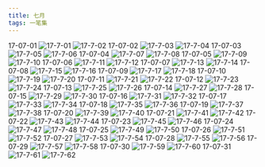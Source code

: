 ```yaml
---
title: 七月
tags: 一笔集
---
```

17-07-01
![17-7-01](https://lh3.googleusercontent.com/-kqQ7CqMxOY0/WX_qlOG8iUI/AAAAAAAAAzI/MeMaCP3h5OAok3C496G2ojelSvv9Q3E9gCHMYCw/I/17-7-01.jpg)
![17-7-02](https://lh3.googleusercontent.com/-Ob12nlgLalQ/WX_ql7LPjbI/AAAAAAAAAzM/lXJ6bQW_DnoqYfWL0ktLQiERFXmChC4dACHMYCw/I/17-7-02.jpg)
17-07-02
![17-7-03](https://lh3.googleusercontent.com/-1lOjooFRZSI/WX_qmER9OXI/AAAAAAAAAzQ/eZt7ckD37X0zo_PXmUE0m_fKaDWVDh9qQCHMYCw/I/17-7-03.jpg)
![17-7-04](https://lh3.googleusercontent.com/-z2lKAXLH0BI/WX_qmnfpd9I/AAAAAAAAAzU/80WkFy6HJxst-6tINKA-LJ6sluwvutRDwCHMYCw/I/17-7-04.jpg)
17-07-03
![17-7-05](https://lh3.googleusercontent.com/-hqkpNeNp9us/WX_qnSkNb_I/AAAAAAAAAzY/vdNGmGuwDyYswXbc91X2LBR2PuJN1Tr1QCHMYCw/I/17-7-05.jpg)
![17-7-06](https://lh3.googleusercontent.com/-Mz6kuEifX0w/WX_qoIEsnrI/AAAAAAAAAzc/Eq1nI9NRSGQYlIYZb1vsPyIsPw4p1dGMACHMYCw/I/17-7-06.jpg)
17-07-04
![17-7-07](https://lh3.googleusercontent.com/-9In3YWQj-4Y/WX_qogPAWyI/AAAAAAAAAzg/Sj6YuwBE06wj03teZWb3JWU7A0Ulc-WdQCHMYCw/I/17-7-07.jpg)
![17-7-08](https://lh3.googleusercontent.com/-djln8BtDaN4/WX_qpIZYy8I/AAAAAAAAAzk/AyCkd38jbqobdKgf3NSmyzcJbdYFOIFKACHMYCw/I/17-7-08.jpg)
17-07-05
![17-7-09](https://lh3.googleusercontent.com/-S0sVJSpXkfA/WX_qph_KkTI/AAAAAAAAAzo/e1QibQMxBfwrG1hcA0NkGVlwO_a2ZNI-QCHMYCw/I/17-7-09.jpg)
![17-7-10](https://lh3.googleusercontent.com/-GrQc_st5FYI/WX_qqCTrm_I/AAAAAAAAAzs/LZSwPG4MG_Y1cwDsMqMxd3cOQkiwn5pBACHMYCw/I/17-7-10.jpg)
17-07-06
![17-7-11](https://lh3.googleusercontent.com/-6T-xEs1QDHU/WX_qqz5sTLI/AAAAAAAAAzw/uZwsHfrJyQg0h1QglFj3l0tQuQc0CZ1ggCHMYCw/I/17-7-11.jpg)
![17-7-12](https://lh3.googleusercontent.com/-CGE7IVn7WNg/WX_qrZNM8xI/AAAAAAAAAz0/H54o_MHq_AEiJmPYZbtC1leuTS3MibAIACHMYCw/I/17-7-12.jpg)
17-07-07
![17-7-13](https://lh3.googleusercontent.com/-bD4Y5GqMPog/WX_qsN0WCUI/AAAAAAAAAz4/-nIwMpfRSKQDBkE0MF3MDENmw5zSYy80ACHMYCw/I/17-7-13.jpg)
![17-7-14](https://lh3.googleusercontent.com/-ixvKXILSvGI/WX_qsniSu4I/AAAAAAAAAz8/lzIWe_EzVXQL7Kv2374LF7h2cyPYJPBLgCHMYCw/I/17-7-14.jpg)
17-07-08
![17-7-15](https://lh3.googleusercontent.com/-I6EXTb3oHKE/WX_qtUhejiI/AAAAAAAAA0A/I_-025u5xfcV3Ie29fM3yLfYv3jWwY_7wCHMYCw/I/17-7-15.jpg)
![17-7-16](https://lh3.googleusercontent.com/-Ak5rqWixVfk/WX_quEkwC5I/AAAAAAAAA0E/wqfmz_svpBIQrqJhduzh9hFnLGQz0AL9ACHMYCw/I/17-7-16.jpg)
17-07-09
![17-7-17](https://lh3.googleusercontent.com/-ShMgMh1IZWE/WX_qupDv8-I/AAAAAAAAA0I/uShhggqEw64ibCgWnosur_5FpaKiS-hzwCHMYCw/I/17-7-17.jpg)
![17-7-18](https://lh3.googleusercontent.com/-Z6E4vETct80/WX_qvYe_JOI/AAAAAAAAA0M/2AA04T23hKIGwSUXfcvtO73KkAj-nOLUQCHMYCw/I/17-7-18.jpg)
17-07-10
![17-7-19](https://lh3.googleusercontent.com/-aD25wmLMnoI/WX_qwOucpSI/AAAAAAAAA0Q/lhw6PNRO958nlPdoiB0qANo5b5XjKXhPgCHMYCw/I/17-7-19.jpg)
![17-7-20](https://lh3.googleusercontent.com/-KqpTLrp9tbM/WX_qwg1dbjI/AAAAAAAAA0U/ImZt2OZhrHQa4WxVR8cQohyySTPaANcRwCHMYCw/I/17-7-20.jpg)
17-07-11
![17-7-21](https://lh3.googleusercontent.com/-ufzj93wm9B0/WX_qxHz6VmI/AAAAAAAAA0Y/4gd1_FsSVnEV2esnkGgl867X7l-xcpLmgCHMYCw/I/17-7-21.jpg)
![17-7-22](https://lh3.googleusercontent.com/-YlWiwTOXhlM/WX_qxg44pLI/AAAAAAAAA0c/FQ6a8Nz3vhQnv-lqnjnpmy0-iJbkrkS3ACHMYCw/I/17-7-22.jpg)
17-07-12
![17-7-23](https://lh3.googleusercontent.com/-s7tc7YRHO_E/WX_qyAnCxMI/AAAAAAAAA0g/_pkuWL32p-ki28KNhYbG8ih5X7iYcXo_QCHMYCw/I/17-7-23.jpg)
![17-7-24](https://lh3.googleusercontent.com/-tSWpYd21W5U/WX_qyk1xU_I/AAAAAAAAA0k/IxahfRnYERoNP_mX9xw11daF8HHbntTmgCHMYCw/I/17-7-24.jpg)
17-07-13
![17-7-25](https://lh3.googleusercontent.com/-Y0NvC6kcG8E/WX_qzEYl-pI/AAAAAAAAA0o/uvj5xDggp5cckKQI60_No2Sg6oTI3s9qQCHMYCw/I/17-7-25.jpg)
![17-7-26](https://lh3.googleusercontent.com/-SLTWyq0HZVo/WX_qzX1bLDI/AAAAAAAAA0s/RTHChb0eEoEx15NnWy-5yx1gWaw_zjdlgCHMYCw/I/17-7-26.jpg)
17-07-14
![17-7-27](https://lh3.googleusercontent.com/-MNhmgSUYPn0/WX_qzxSeBxI/AAAAAAAAA0w/zio1c0eXjHc8yyMRgOmpQN_OV-7REHJHQCHMYCw/I/17-7-27.jpg)
![17-7-28](https://lh3.googleusercontent.com/-FU0Ycl6RF6o/WX_q0Ws_ZlI/AAAAAAAAA00/KREyvIuBC4Eq5sE2Jvow0jDx4OIRrEX2gCHMYCw/I/17-7-28.jpg)
17-07-15
![17-7-29](https://lh3.googleusercontent.com/-WafIRvDjzGM/WX_q0-s1UQI/AAAAAAAAA04/aIfXEOoDfykBCNLbDoieNh_cZrMlswDagCHMYCw/I/17-7-29.jpg)
![17-7-30](https://lh3.googleusercontent.com/-DXp4axaV-lI/WX_q1XOsixI/AAAAAAAAA08/zYR0BY9x3bcP60vVrRo5CW3c0JOi2uvwQCHMYCw/I/17-7-30.jpg)
17-07-16
![17-7-31](https://lh3.googleusercontent.com/-wrfG2GweZxs/WX_q1uhpONI/AAAAAAAAA1A/LcfrP5kHLJwesY-8n-sFgWFYJ2YntoGNwCHMYCw/I/17-7-31.jpg)
![17-7-32](https://lh3.googleusercontent.com/-4iDv7O2h3ac/WX_q2ObBtII/AAAAAAAAA1E/1Y0QIdM25G4uGiOEcTxXRji83GeibkhRACHMYCw/I/17-7-32.jpg)
17-07-17
![17-7-33](https://lh3.googleusercontent.com/-siekN0_4QTY/WX_q2QQ3FBI/AAAAAAAAA1I/Ibt6WIKHS2Qt0aH6zCaD1udNVPPF1JacACHMYCw/I/17-7-33.jpg)
![17-7-34](https://lh3.googleusercontent.com/-6Ax3s7MpGQQ/WX_q2yTm90I/AAAAAAAAA1M/WKM_EKf2wsoqKNwCrKZZudQ7VOJCEeGKACHMYCw/I/17-7-34.jpg)
17-07-18
![17-7-35](https://lh3.googleusercontent.com/-rMfLsmVmC2s/WX_q3bl75zI/AAAAAAAAA1Q/8FHajMXd3mMTRldUcQ5p1j8h3yjl69FTwCHMYCw/I/17-7-35.jpg)
![17-7-36](https://lh3.googleusercontent.com/-Gp23MUcK2g8/WX_q3sLOawI/AAAAAAAAA1U/KMnINfdZiRMTptypTwwKXX7SBeYIhAK0QCHMYCw/I/17-7-36.jpg)
17-07-19
![17-7-37](https://lh3.googleusercontent.com/-Cp1Vf2ftPro/WX_q4AXlC4I/AAAAAAAAA1Y/krYXXH3x1losnlcwaKXe2ovo4ycCTKwKACHMYCw/I/17-7-37.jpg)
![17-7-38](https://lh3.googleusercontent.com/-VLP1E0gj-Wg/WX_q4h6zXxI/AAAAAAAAA1c/9prf2ozqJQsWg6fo7vKGSEmb2JhjbCJZgCHMYCw/I/17-7-38.jpg)
17-07-20
![17-7-39](https://lh3.googleusercontent.com/-OeX3P1vJw_8/WX_q5Joy4xI/AAAAAAAAA1g/P8_sT0e1-C07OZNKt68HMi5XA3j_ogtMgCHMYCw/I/17-7-39.jpg)
![17-7-40](https://lh3.googleusercontent.com/-v804StclkdY/WX_q5jjHpGI/AAAAAAAAA1k/dz77mXotK68isBbGqisMZ_injafpQzgSQCHMYCw/I/17-7-40.jpg)
17-07-21
![17-7-41](https://lh3.googleusercontent.com/-xar9AoyalN4/WX_q6CMbSnI/AAAAAAAAA1o/nU_dtPJ6XnAOYqyNI0UmYLAWYIqmsEiSQCHMYCw/I/17-7-41.jpg)
![17-7-42](https://lh3.googleusercontent.com/--n04ALHL1gw/WX_q6mAQ2dI/AAAAAAAAA1s/HhWbxodX2kw5KO8rTop1Q-V-QbT36lcQwCHMYCw/I/17-7-42.jpg)
17-07-22
![17-7-43](https://lh3.googleusercontent.com/-1X2rlbEnOvo/WX_q7LxeZfI/AAAAAAAAA1w/7q7Oy_2gXWkCW7fY8cXCTMw2yo7RBVIZwCHMYCw/I/17-7-43.jpg)
![17-7-44](https://lh3.googleusercontent.com/-CfxN8eZhetU/WX_q7qGUxGI/AAAAAAAAA10/OphVshC0CqkW9S0E1MP96RQhhTmdhYxYgCHMYCw/I/17-7-44.jpg)
17-07-23
![17-7-45](https://lh3.googleusercontent.com/-msnGob7AjOg/WX_q75uqBVI/AAAAAAAAA14/6aPBd-kOeb8WPIlxl5luXsxOR9JcmohBQCHMYCw/I/17-7-45.jpg)
![17-7-46](https://lh3.googleusercontent.com/-ZEgT6MUEhmQ/WX_q8o7QDGI/AAAAAAAAA18/-__n_EHhK0YazveJ8ykWu_a8DAJLABagACHMYCw/I/17-7-46.jpg)
17-07-24
![17-7-47](https://lh3.googleusercontent.com/-5v6zZqzXL-A/WX_q9EZDcSI/AAAAAAAAA2A/dGLeR1Ozbes_F19Sgt8HV4NuUTXom3IGgCHMYCw/I/17-7-47.jpg)
![17-7-48](https://lh3.googleusercontent.com/-iDJjcCVud64/WX_q92n1c3I/AAAAAAAAA2E/4TA68ylBmfssLHn8MSyojXfQ4PI1BVekQCHMYCw/I/17-7-48.jpg)
17-07-25
![17-7-49](https://lh3.googleusercontent.com/-GmnUF9EaIeI/WX_q_Z3w91I/AAAAAAAAA2I/2I8TcqiKv6YHM9nIdH4yPijXybO1-l3oQCHMYCw/I/17-7-49.jpg)
![17-7-50](https://lh3.googleusercontent.com/-IpTOfVZXk2E/WX_q_z64BkI/AAAAAAAAA2M/AWCC1iTR9fw6w4BAAunj5wlrNfw6Ge-RgCHMYCw/I/17-7-50.jpg)
17-07-26
![17-7-51](https://lh3.googleusercontent.com/-4czFwndayYA/WX_rAQ85yBI/AAAAAAAAA2Q/iZfB7k2L8KMSEy6dszWpqq2PKekIsWFXwCHMYCw/I/17-7-51.jpg)
![17-7-52](https://lh3.googleusercontent.com/-V5BrnRyWMjQ/WX_rAoGFsJI/AAAAAAAAA2U/2Q2Vog1gY_MNNzz5442uY52H67S7DzJbACHMYCw/I/17-7-52.jpg)
17-07-27
![17-7-53](https://lh3.googleusercontent.com/-kLPnW1_MYIM/WX_rBMzgYeI/AAAAAAAAA2Y/jHIc0Ld_Ug8znrdllab4Ljw_NKWBz495QCHMYCw/I/17-7-53.jpg)
![17-7-54](https://lh3.googleusercontent.com/-_ACK65c9S-o/WX_rBsgERbI/AAAAAAAAA2c/RQfyQ_pTFfE2g1kMq0Lki7sMpYixNYKjQCHMYCw/I/17-7-54.jpg)
17-07-28
![17-7-55](https://lh3.googleusercontent.com/-2GDiFBBccuI/WX_rCEHtyII/AAAAAAAAA2g/1cSftbD-FroxkvIsZQWcCNyC2iIQcBhVwCHMYCw/I/17-7-55.jpg)
![17-7-56](https://lh3.googleusercontent.com/-2RHAE0skVbk/WX_rCrGVRBI/AAAAAAAAA2k/7rc7k_jM5TsFIm8FEhPFKCwvt2U6ZQJZACHMYCw/I/17-7-56.jpg)
17-07-29
![17-7-57](https://lh3.googleusercontent.com/-kypXGSEFqCo/WX_rDO0d6xI/AAAAAAAAA2o/Cm6hgt7_jFcJ_1NZk3p4jMA-uIQTTlvZwCHMYCw/I/17-7-57.jpg)
![17-7-58](https://lh3.googleusercontent.com/-NMflkl0bNws/WX_rDhtX0QI/AAAAAAAAA2s/OqT4LwgR9OIr9rCPgjYWGFENd74v5o6cQCHMYCw/I/17-7-58.jpg)
17-07-30
![17-7-59](https://lh3.googleusercontent.com/-I-kDq1VL0-A/WX_rD9BabCI/AAAAAAAAA2w/CNVIqGwEu-kE6vrh21_xvMgyhP-VXTJlwCHMYCw/I/17-7-59.jpg)
![17-7-60](https://lh3.googleusercontent.com/-YJkoIAiqfO0/WX_rEeLxSYI/AAAAAAAAA20/ysX3IuS9Rg46YhJF1Q5BRX8lVYGaVZgZgCHMYCw/I/17-7-60.jpg)
17-07-31
![17-7-61](https://lh3.googleusercontent.com/-HT04JybKdaY/WX_rE6c8Y3I/AAAAAAAAA24/pCxTGwTdeGoZHtgyLWW1dY33UHxREEtOgCHMYCw/I/17-7-61.jpg)
![17-7-62](https://lh3.googleusercontent.com/-CzOCyKykIvo/WX_rFb-51iI/AAAAAAAAA28/nvYRCviyv6skoHFzkFWefv0lEk-rq8OzgCHMYCw/I/17-7-62.jpg)
